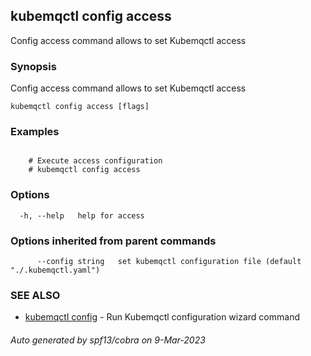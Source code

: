 ## kubemqctl config access

Config access command allows to set Kubemqctl access

### Synopsis

Config access command allows to set Kubemqctl access

```
kubemqctl config access [flags]
```

### Examples

```

	# Execute access configuration
	# kubemqctl config access

```

### Options

```
  -h, --help   help for access
```

### Options inherited from parent commands

```
      --config string   set kubemqctl configuration file (default "./.kubemqctl.yaml")
```

### SEE ALSO

* [kubemqctl config](kubemqctl_config.md)	 - Run Kubemqctl configuration wizard command

###### Auto generated by spf13/cobra on 9-Mar-2023
